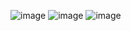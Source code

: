 ![image](https://user-images.githubusercontent.com/57319180/179303555-41931fcb-2fc4-421d-8c1c-f5a8aa02c699.png)
![image](https://user-images.githubusercontent.com/57319180/179303699-afc3611e-def3-4fa9-9703-e5b1151f5b72.png)
![image](https://user-images.githubusercontent.com/57319180/179303757-0f6b9ee8-619a-4bf3-aa70-cad5c86fc735.png)
